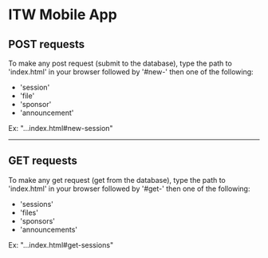 # ITW Mobile App

## POST requests

To make any post request (submit to the database), type the path to 'index.html' in your browser followed by
'#new-' then one of the following:

* 'session'
* 'file'
* 'sponsor'
* 'announcement'

Ex: "...index.html#new-session"

---

## GET requests

To make any get request (get from the database), type the path to 'index.html' in your browser followed by
'#get-' then one of the following:

* 'sessions'
* 'files'
* 'sponsors'
* 'announcements'

Ex: "...index.html#get-sessions"